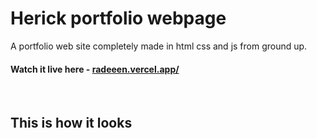 # Herick portfolio webpage

A portfolio web site completely made in html css and js from ground up.

#### Watch it live here - [radeeen.vercel.app/](https://radeeen.vercel.app/)

<br>

## This is how it looks

